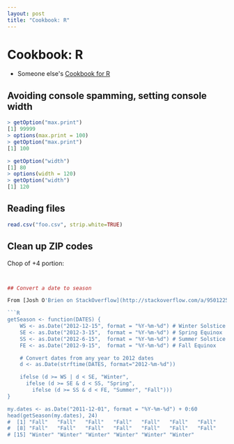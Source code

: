 ```yaml
---
layout: post
title: "Cookbook: R"
---
```


# Cookbook: R

- Someone else's [Cookbook for R](http://www.cookbook-r.com/)

## Avoiding console spamming, setting console width

```R
> getOption("max.print")
[1] 99999
> options(max.print = 100)
> getOption("max.print")
[1] 100
```

```R
> getOption("width")
[1] 80
> options(width = 120)
> getOption("width")
[1] 120
```

## Reading files

```R
read.csv("foo.csv", strip.white=TRUE)
```

## Clean up ZIP codes

Chop of +4 portion:

```R


## Convert a date to season

From [Josh O'Brien on StackOverflow](http://stackoverflow.com/a/9501225)

```R
getSeason <- function(DATES) {
    WS <- as.Date("2012-12-15", format = "%Y-%m-%d") # Winter Solstice
    SE <- as.Date("2012-3-15",  format = "%Y-%m-%d") # Spring Equinox
    SS <- as.Date("2012-6-15",  format = "%Y-%m-%d") # Summer Solstice
    FE <- as.Date("2012-9-15",  format = "%Y-%m-%d") # Fall Equinox

    # Convert dates from any year to 2012 dates
    d <- as.Date(strftime(DATES, format="2012-%m-%d"))

    ifelse (d >= WS | d < SE, "Winter",
      ifelse (d >= SE & d < SS, "Spring",
        ifelse (d >= SS & d < FE, "Summer", "Fall")))
}

my.dates <- as.Date("2011-12-01", format = "%Y-%m-%d") + 0:60
head(getSeason(my.dates), 24)
#  [1] "Fall"   "Fall"   "Fall"   "Fall"   "Fall"   "Fall"   "Fall"
#  [8] "Fall"   "Fall"   "Fall"   "Fall"   "Fall"   "Fall"   "Fall"
# [15] "Winter" "Winter" "Winter" "Winter" "Winter" "Winter"
```





